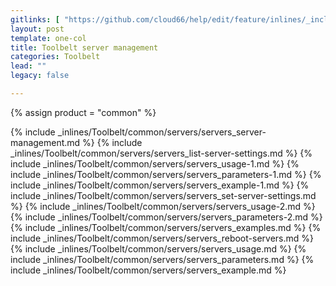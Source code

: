 ```yaml
---
gitlinks: [ "https://github.com/cloud66/help/edit/feature/inlines/_includes/_inlines/Toolbelt/common/servers/servers_server-management.md", "https://github.com/cloud66/help/edit/feature/inlines/_includes/_inlines/Toolbelt/common/servers/servers_list-server-settings.md", "https://github.com/cloud66/help/edit/feature/inlines/_includes/_inlines/Toolbelt/common/servers/servers_usage-1.md", "https://github.com/cloud66/help/edit/feature/inlines/_includes/_inlines/Toolbelt/common/servers/servers_parameters-1.md", "https://github.com/cloud66/help/edit/feature/inlines/_includes/_inlines/Toolbelt/common/servers/servers_example-1.md", "https://github.com/cloud66/help/edit/feature/inlines/_includes/_inlines/Toolbelt/common/servers/servers_set-server-settings.md", "https://github.com/cloud66/help/edit/feature/inlines/_includes/_inlines/Toolbelt/common/servers/servers_usage-2.md", "https://github.com/cloud66/help/edit/feature/inlines/_includes/_inlines/Toolbelt/common/servers/servers_parameters-2.md", "https://github.com/cloud66/help/edit/feature/inlines/_includes/_inlines/Toolbelt/common/servers/servers_examples.md", "https://github.com/cloud66/help/edit/feature/inlines/_includes/_inlines/Toolbelt/common/servers/servers_reboot-servers.md", "https://github.com/cloud66/help/edit/feature/inlines/_includes/_inlines/Toolbelt/common/servers/servers_usage.md", "https://github.com/cloud66/help/edit/feature/inlines/_includes/_inlines/Toolbelt/common/servers/servers_parameters.md", "https://github.com/cloud66/help/edit/feature/inlines/_includes/_inlines/Toolbelt/common/servers/servers_example.md" ]
layout: post
template: one-col
title: Toolbelt server management
categories: Toolbelt
lead: ""
legacy: false

---
```

{% assign product = "common" %}

{% include _inlines/Toolbelt/common/servers/servers_server-management.md %}
{% include _inlines/Toolbelt/common/servers/servers_list-server-settings.md %}
{% include _inlines/Toolbelt/common/servers/servers_usage-1.md %}
{% include _inlines/Toolbelt/common/servers/servers_parameters-1.md %}
{% include _inlines/Toolbelt/common/servers/servers_example-1.md %}
{% include _inlines/Toolbelt/common/servers/servers_set-server-settings.md %}
{% include _inlines/Toolbelt/common/servers/servers_usage-2.md %}
{% include _inlines/Toolbelt/common/servers/servers_parameters-2.md %}
{% include _inlines/Toolbelt/common/servers/servers_examples.md %}
{% include _inlines/Toolbelt/common/servers/servers_reboot-servers.md %}
{% include _inlines/Toolbelt/common/servers/servers_usage.md %}
{% include _inlines/Toolbelt/common/servers/servers_parameters.md %}
{% include _inlines/Toolbelt/common/servers/servers_example.md %}
